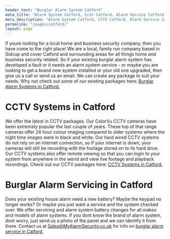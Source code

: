 ```yaml
---
header_text: "Burglar Alarm System Catford"
meta_title: "Alarm System Catford, Cctv Catford. Alarm Service Catford - MyAlarm Security"
meta_description: "Alarm System Catford, CCTV Catford. Alarm Service Catford, Alarm Battery Replacement Catford, Home Alarm System Catford. Tel 020 8302 4065"
permalink: "/pages/catford/"
layout: page
---
```


If youre looking for a local home and business security company, then you have come to the right place! We are a local, family run company based in Sidcup and cover Catford and surrounding areas for all things home and business security related. So if your existing burglar alarm system has developed a fault or it needs an alarm system service - or maybe you are looking to get a brand new system installed or your old one upgraded, then give us a call or send us an email. We can create any package to suit your needs. Why not check out some of our existing packages here: [Burglar Alarm Systems in Catford.](/categories/burglar-alarms/)

# CCTV Systems in Catford 

We offer the latest in CCTV packages. Our ColorVu CCTV cameras have been extremely popular the last couple of years. These top of that range cameras offer 24 hour colour imaging compared to older systems where the night time images were in black and white. Our hard wired CCTV systems do not rely on an internet connection, so if your internet is down, your cameras will still be recording with the footage stored on to its hard drive. Our CCTV systems also offer remote viewing so that you can login to your system from anywhere in the world and view live footage and playback recordings. Check out our CCTV packages here: [CCTV Systems in Catford.](/categories/cctv/)

# Burglar Alarm Servicing in Catford 

Does your existing house alarm need a new battery? Maybe the keypad no longer works? Or maybe you just want a service and the system checked over. We offer servicing and alarm system battery changes for all makes and models of alarm systems. If you dont know the brand of alarm system, dont worry, just send us a photo of the panel and we can identify it from there. Contact us at <Sales@MyAlarmSecurity.co.uk> for info on [burglar alarm service in Catford](/categories/servicing-and-repairs/).